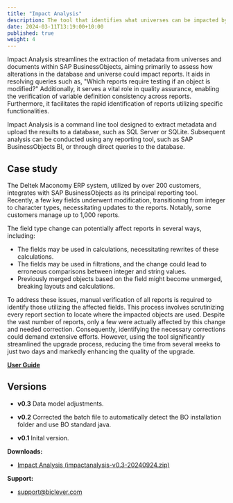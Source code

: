 ```yaml
---
title: "Impact Analysis"
description: The tool that identifies what universes can be impacted by a database change, and what reports can be impacted by a universe change.
date: 2024-03-11T13:19:00+10:00
published: true
weight: 4
---
```


Impact Analysis streamlines the extraction of metadata from universes and documents within SAP BusinessObjects, aiming primarily to assess how alterations in the database and universe could impact reports. It aids in resolving queries such as, "Which reports require testing if an object is modified?" Additionally, it serves a vital role in quality assurance, enabling the verification of variable definition consistency across reports. Furthermore, it facilitates the rapid identification of reports utilizing specific functionalities.

Impact Analysis is a command line tool designed to extract metadata and upload the results to a database, such as SQL Server or SQLite. Subsequent analysis can be conducted using any reporting tool, such as SAP BusinessObjects BI, or through direct queries to the database.

## Case study
The Deltek Maconomy ERP system, utilized by over 200 customers, integrates with SAP BusinessObjects as its principal reporting tool. Recently, a few key fields underwent modification, transitioning from integer to character types, necessitating updates to the reports. Notably, some customers manage up to 1,000 reports.

The field type change can potentially affect reports in several ways, including:

- The fields may be used in calculations, necessitating rewrites of these calculations.
- The fields may be used in filtrations, and the change could lead to erroneous comparisons between integer and string values.
- Previously merged objects based on the field might become unmerged, breaking layouts and calculations.

To address these issues, manual verification of all reports is required to identify those utilizing the affected fields. This process involves scrutinizing every report section to locate where the impacted objects are used. Despite the vast number of reports, only a few were actually affected by this change and needed correction. Consequently, identifying the necessary corrections could demand extensive efforts. However, using the tool significantly streamlined the upgrade process, reducing the time from several weeks to just two days and markedly enhancing the quality of the upgrade.

**[User Guide](/pages/impact-analysis-for-boe/)**

## Versions

- **v0.3** Data model adjustments.

- **v0.2** Corrected the batch file to automatically detect the BO installation folder and use BO standard java.

- **v0.1** Inital version.

**Downloads:**

- [Impact Analysis (impactanalysis-v0.3-20240924.zip)](https://docs.google.com/forms/d/e/1FAIpQLSetJ1U_vsJUYi41Hi3RvRMkboZb97VapLgJTMAZhohJei5-Ig/viewform)

**Support:**
- [support@biclever.com](mailto:support@biclever.com)

